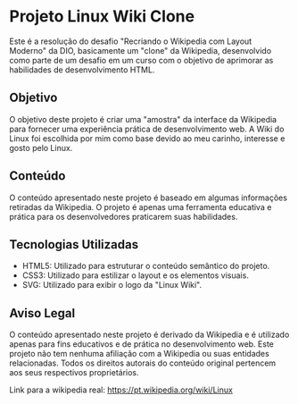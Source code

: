 # Projeto Linux Wiki Clone

Este é a resolução do desafio "Recriando o Wikipedia com Layout Moderno" da DIO, basicamente um "clone" da Wikipedia, desenvolvido como parte de um desafio em um curso com o objetivo de aprimorar as habilidades de desenvolvimento HTML.

## Objetivo

O objetivo deste projeto é criar uma "amostra" da interface da Wikipedia para fornecer uma experiência prática de desenvolvimento web. A Wiki do Linux foi escolhida por mim como base devido ao meu carinho, interesse e gosto pelo Linux.

## Conteúdo

O conteúdo apresentado neste projeto é baseado em algumas informações retiradas da Wikipedia. O projeto é apenas uma ferramenta educativa e prática para os desenvolvedores praticarem suas habilidades.

## Tecnologias Utilizadas

- HTML5: Utilizado para estruturar o conteúdo semântico do projeto.
- CSS3: Utilizado para estilizar o layout e os elementos visuais.
- SVG: Utilizado para exibir o logo da "Linux Wiki".

## Aviso Legal

O conteúdo apresentado neste projeto é derivado da Wikipedia e é utilizado apenas para fins educativos e de prática no desenvolvimento web. Este projeto não tem nenhuma afiliação com a Wikipedia ou suas entidades relacionadas. Todos os direitos autorais do conteúdo original pertencem aos seus respectivos proprietários.

Link para a wikipedia real: https://pt.wikipedia.org/wiki/Linux


